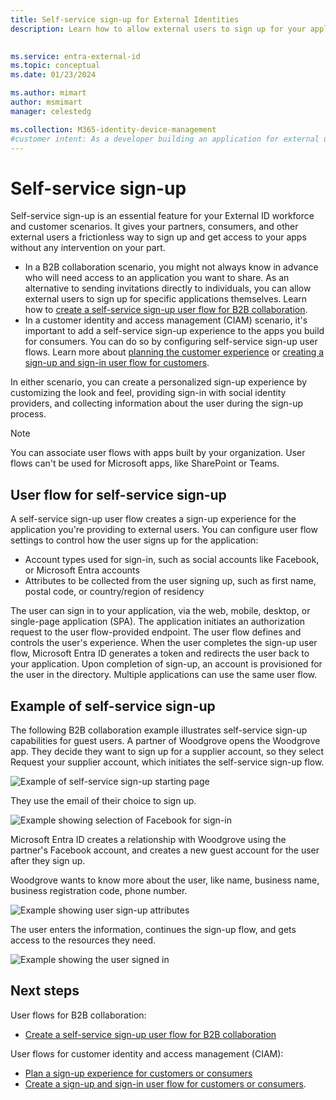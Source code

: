 ```yaml
---
title: Self-service sign-up for External Identities
description: Learn how to allow external users to sign up for your applications themselves by enabling self-service sign-up. Create a personalized sign-up experience by customizing the self-service sign-up user flow. 

 
ms.service: entra-external-id
ms.topic: conceptual
ms.date: 01/23/2024

ms.author: mimart
author: msmimart
manager: celestedg

ms.collection: M365-identity-device-management
#customer intent: As a developer building an application for external users, I want to enable self-service sign-up functionality, so that users can easily sign up and access my app without intervention.
---
```


# Self-service sign-up

Self-service sign-up is an essential feature for your External ID workforce and customer scenarios. It gives your partners, consumers, and other external users a frictionless way to sign up and get access to your apps without any intervention on your part.

- In a B2B collaboration scenario, you might not always know in advance who will need access to an application you want to share. As an alternative to sending invitations directly to individuals, you can allow external users to sign up for specific applications themselves. Learn how to [create a self-service sign-up user flow for B2B collaboration](self-service-sign-up-user-flow.md).
- In a customer identity and access management (CIAM) scenario, it's important to add a self-service sign-up experience to the apps you build for consumers. You can do so by configuring self-service sign-up user flows. Learn more about [planning the customer experience](customers/concept-planning-your-solution.md) or [creating a sign-up and sign-in user flow for customers](customers/how-to-user-flow-sign-up-sign-in-customers.md).

In either scenario, you can create a personalized sign-up experience by customizing the look and feel, providing sign-in with social identity providers, and collecting information about the user during the sign-up process.

> [!NOTE]
> You can associate user flows with apps built by your organization. User flows can't be used for Microsoft apps, like SharePoint or Teams.

## User flow for self-service sign-up

A self-service sign-up user flow creates a sign-up experience for the application you're providing to external users. You can configure user flow settings to control how the user signs up for the application:

- Account types used for sign-in, such as social accounts like Facebook, or Microsoft Entra accounts
- Attributes to be collected from the user signing up, such as first name, postal code, or country/region of residency

The user can sign in to your application, via the web, mobile, desktop, or single-page application (SPA). The application initiates an authorization request to the user flow-provided endpoint. The user flow defines and controls the user's experience. When the user completes the sign-up user flow, Microsoft Entra ID generates a token and redirects the user back to your application. Upon completion of sign-up, an account is provisioned for the user in the directory. Multiple applications can use the same user flow.

## Example of self-service sign-up

The following B2B collaboration example illustrates self-service sign-up capabilities for guest users. A partner of Woodgrove opens the Woodgrove app. They decide they want to sign up for a supplier account, so they select Request your supplier account, which initiates the self-service sign-up flow.

![Example of self-service sign-up starting page](media/self-service-sign-up-overview/example-start-sign-up-flow.png)

They use the email of their choice to sign up.

![Example showing selection of Facebook for sign-in](media/self-service-sign-up-overview/example-sign-in-with-facebook.png)

Microsoft Entra ID creates a relationship with Woodgrove using the partner's Facebook account, and creates a new guest account for the user after they sign up.

Woodgrove wants to know more about the user, like name, business name, business registration code, phone number.

![Example showing user sign-up attributes](media/self-service-sign-up-overview/example-enter-user-attributes.png)

The user enters the information, continues the sign-up flow, and gets access to the resources they need.

![Example showing the user signed in](media/self-service-sign-up-overview/example-signed-in.png)

## Next steps

User flows for B2B collaboration:

- [Create a self-service sign-up user flow for B2B collaboration](self-service-sign-up-user-flow.md)

User flows for customer identity and access management (CIAM):

- [Plan a sign-up experience for customers or consumers](customers/concept-planning-your-solution.md)
- [Create a sign-up and sign-in user flow for customers or consumers](customers/how-to-user-flow-sign-up-sign-in-customers.md).
